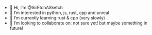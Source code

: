 - 👋 Hi, I’m @SirEtchASketch
- 👀 I’m interested in python, js, rust, cpp and unreal
- 🌱 I’m currently learning rust & cpp (very slowly)
- 💞️ I’m looking to collaborate on: not sure yet! but maybe something in future!

<!---
SirEtchASketch/SirEtchASketch is a ✨ special ✨ repository because its `README.md` (this file) appears on your GitHub profile.
You can click the Preview link to take a look at your changes.
--->
